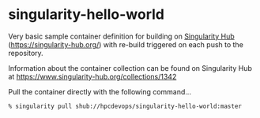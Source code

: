 # singularity-hello-world

Very basic sample container definition for building on <a href="https://singularity-hub.org/">Singularity Hub</a> (https://singularity-hub.org/) with re-build triggered on each push to the repository.

Information about the container collection can be found on Singularity Hub at https://www.singularity-hub.org/collections/1342

Pull the container directly with the following command...

```
% singularity pull shub://hpcdevops/singularity-hello-world:master
```

